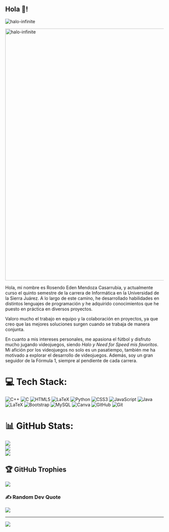 ## Hola 👋!

![halo-infinite](https://github.com/user-attachments/assets/ba24d3f5-8036-4436-8793-334866ee6305)

<img src="https://github.com/user-attachments/assets/ba24d3f5-8036-4436-8793-334866ee6305" alt="halo-infinite" width="800" />

Hola, mi nombre es Rosendo Eden Mendoza Casarrubia, y actualmente curso el quinto semestre de la carrera de Informática en la Universidad de la Sierra Juárez. A lo largo de este camino, he desarrollado habilidades en distintos lenguajes de programación y he adquirido conocimientos que he puesto en práctica en diversos proyectos.

Valoro mucho el trabajo en equipo y la colaboración en proyectos, ya que creo que las mejores soluciones surgen cuando se trabaja de manera conjunta.

En cuanto a mis intereses personales, me apasiona el fútbol y disfruto mucho jugando videojuegos, siendo *Halo y Need for Speed mis favoritos*. Mi afición por los videojuegos no solo es un pasatiempo, también me ha motivado a explorar el desarrollo de videojuegos. Además, soy un gran seguidor de la Fórmula 1, siempre al pendiente de cada carrera.

# 💻 Tech Stack:
![C++](https://img.shields.io/badge/c++-%2300599C.svg?style=for-the-badge&logo=c%2B%2B&logoColor=white) ![C](https://img.shields.io/badge/c-%2300599C.svg?style=for-the-badge&logo=c&logoColor=white) ![HTML5](https://img.shields.io/badge/html5-%23E34F26.svg?style=for-the-badge&logo=html5&logoColor=white) ![LaTeX](https://img.shields.io/badge/latex-%23008080.svg?style=for-the-badge&logo=latex&logoColor=white) ![Python](https://img.shields.io/badge/python-3670A0?style=for-the-badge&logo=python&logoColor=ffdd54) ![CSS3](https://img.shields.io/badge/css3-%231572B6.svg?style=for-the-badge&logo=css3&logoColor=white) ![JavaScript](https://img.shields.io/badge/javascript-%23323330.svg?style=for-the-badge&logo=javascript&logoColor=%23F7DF1E) ![Java](https://img.shields.io/badge/java-%23ED8B00.svg?style=for-the-badge&logo=openjdk&logoColor=white) ![LaTeX](https://img.shields.io/badge/latex-%23008080.svg?style=for-the-badge&logo=latex&logoColor=white) ![Bootstrap](https://img.shields.io/badge/bootstrap-%238511FA.svg?style=for-the-badge&logo=bootstrap&logoColor=white) ![MySQL](https://img.shields.io/badge/mysql-4479A1.svg?style=for-the-badge&logo=mysql&logoColor=white) ![Canva](https://img.shields.io/badge/Canva-%2300C4CC.svg?style=for-the-badge&logo=Canva&logoColor=white) ![GitHub](https://img.shields.io/badge/github-%23121011.svg?style=for-the-badge&logo=github&logoColor=white) ![Git](https://img.shields.io/badge/git-%23F05033.svg?style=for-the-badge&logo=git&logoColor=white) 

# 📊 GitHub Stats:
![](https://github-readme-stats.vercel.app/api?username=EdenMCa&theme=aura&hide_border=false&include_all_commits=false&count_private=false)<br/>
![](https://github-readme-streak-stats.herokuapp.com/?user=EdenMCa&theme=aura&hide_border=false)<br/>
![](https://github-readme-stats.vercel.app/api/top-langs/?username=EdenMCa&theme=aura&hide_border=false&include_all_commits=false&count_private=false&layout=compact)

## 🏆 GitHub Trophies
![](https://github-profile-trophy.vercel.app/?username=EdenMCa&theme=aura&no-frame=false&no-bg=true&margin-w=4)

### ✍️ Random Dev Quote
![](https://quotes-github-readme.vercel.app/api?type=horizontal&theme=radical)

---
[![](https://visitcount.itsvg.in/api?id=EdenMCa&icon=0&color=0)](https://visitcount.itsvg.in)

<!-- Proudly created with GPRM ( https://gprm.itsvg.in ) -->
<!--
**EdenMCa/EdenMCa** is a ✨ _special_ ✨ repository because its `README.md` (this file) appears on your GitHub profile.

Here are some ideas to get you started:

- 🔭 I’m currently working on ...
- 🌱 I’m currently learning ...
- 👯 I’m looking to collaborate on ...
- 🤔 I’m looking for help with ...
- 💬 Ask me about ...
- 📫 How to reach me: ...
- 😄 Pronouns: ...
- ⚡ Fun fact: ...
-->
